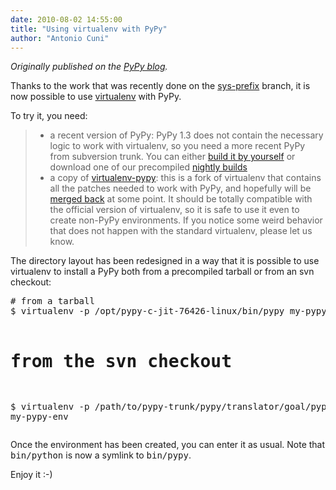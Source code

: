 ```yaml
---
date: 2010-08-02 14:55:00
title: "Using virtualenv with PyPy"
author: "Antonio Cuni"
---
```


_Originally published on the [PyPy blog](https://pypy.org/posts/2010/08/using-virtualenv-with-pypy-7238942727709530503.html)._

<html><body><p>Thanks to the work that was recently done on the <a class="reference external" href="https://codespeak.net/pipermail/pypy-svn/2010-June/041686.html">sys-prefix</a> branch, it is
now possible to use <a class="reference external" href="https://pypi.python.org/pypi/virtualenv">virtualenv</a> with PyPy.</p>
<p>To try it, you need:</p>
<blockquote>
<ul class="simple">
<li>a recent version of PyPy: PyPy 1.3 does not contain the necessary logic to
work with virtualenv, so you need a more recent PyPy from subversion
trunk. You can either <a class="reference external" href="https://codespeak.net/pypy/dist/pypy/doc/getting-started-python.html#translating-the-pypy-python-interpreter">build it by yourself</a> or download one of our
precompiled <a class="reference external" href="https://buildbot.pypy.org/nightly/trunk/">nightly builds</a></li>
<li>a copy of <a class="reference external" href="https://bitbucket.org/antocuni/virtualenv-pypy/">virtualenv-pypy</a>: this is a fork of virtualenv that contains
all the patches needed to work with PyPy, and hopefully will be <a class="reference external" href="https://bitbucket.org/ianb/virtualenv/issue/53/virtualenv-with-pypy">merged
back</a> at some point.  It should be totally compatible with the official
version of virtualenv, so it is safe to use it even to create non-PyPy
environments.  If you notice some weird behavior that does not happen with
the standard virtualenv, please let us know.</li>
</ul>
</blockquote>
<p>The directory layout has been redesigned in a way that it is possible to use
virtualenv to install a PyPy both from a precompiled tarball or from an svn
checkout:</p>
<pre class="literal-block">
# from a tarball
$ virtualenv -p /opt/pypy-c-jit-76426-linux/bin/pypy my-pypy-env

# from the svn checkout
$ virtualenv -p /path/to/pypy-trunk/pypy/translator/goal/pypy-c my-pypy-env
</pre>
<p>Once the environment has been created, you can enter it as usual. Note that
<tt class="docutils literal">bin/python</tt> is now a symlink to <tt class="docutils literal">bin/pypy</tt>.</p>
<p>Enjoy it :-)</p></body></html>